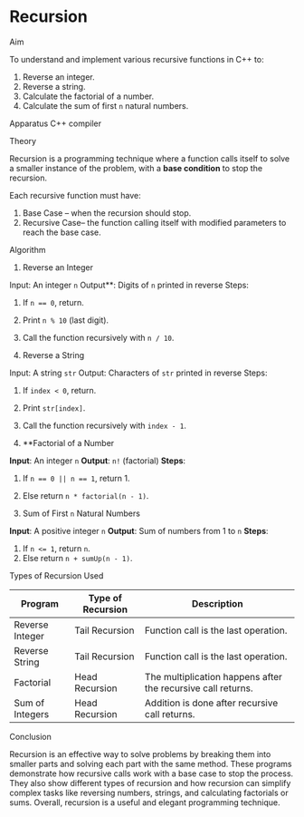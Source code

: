 # Recursion
Aim

To understand and implement various recursive functions in C++ to:

1. Reverse an integer.
2. Reverse a string.
3. Calculate the factorial of a number.
4. Calculate the sum of first `n` natural numbers.


Apparatus 
 C++ compiler


Theory

Recursion is a programming technique where a function calls itself to solve a smaller instance of the problem, with a **base condition** to stop the recursion.

Each recursive function must have:

1. Base Case – when the recursion should stop.
2. Recursive Case– the function calling itself with modified parameters to reach the base case.



Algorithm

 1. Reverse an Integer

Input: An integer `n`
Output**: Digits of `n` printed in reverse
Steps:

1. If `n == 0`, return.
2. Print `n % 10` (last digit).
3. Call the function recursively with `n / 10`.


 2. Reverse a String

Input: A string `str`
Output: Characters of `str` printed in reverse
Steps:

1. If `index < 0`, return.
2. Print `str[index]`.
3. Call the function recursively with `index - 1`.



3. **Factorial of a Number

**Input**: An integer `n`
**Output**: `n!` (factorial)
**Steps**:

1. If `n == 0 || n == 1`, return 1.
2. Else return `n * factorial(n - 1)`.

 4. Sum of First `n` Natural Numbers

**Input**: A positive integer `n`
**Output**: Sum of numbers from 1 to `n`
**Steps**:

1. If `n <= 1`, return `n`.
2. Else return `n + sumUp(n - 1)`.

Types of Recursion Used

| Program         | Type of Recursion | Description                                                  |
| --------------- | ----------------- | ------------------------------------------------------------ |
| Reverse Integer | Tail Recursion    | Function call is the last operation.                         |
| Reverse String  | Tail Recursion    | Function call is the last operation.                         |
| Factorial       | Head Recursion    | The multiplication happens after the recursive call returns. |
| Sum of Integers | Head Recursion    | Addition is done after recursive call returns.               |


Conclusion

Recursion is an effective way to solve problems by breaking them into smaller parts and solving each part with the same method. These programs demonstrate how recursive calls work with a base case to stop the process. They also show different types of recursion and how recursion can simplify complex tasks like reversing numbers, strings, and calculating factorials or sums. Overall, recursion is a useful and elegant programming technique.


